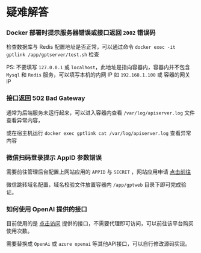 # 疑难解答

### Docker 部署时提示服务器错误或接口返回 `2002` 错误码

检查数据库与 Redis 配置地址是否正常，可以通过命令 `docker exec -it gptlink /app/gptserver/test.sh` 检查

PS: 不要填写 `127.0.0.1` 或 `localhost`，此地址是指向容器内，容器内并不包含 `Mysql` 和 `Redis` 服务，可以填写本机的内网 IP 如 `192.168.1.100` 或 容器的网关 IP

### 接口返回 502 Bad Gateway

通常为后端服务未运行起来，可以进入容器内查看 `/var/log/apiserver.log` 文件查看异常内容，

或在宿主机运行 `docker exec gptlink cat /var/log/apiserver.log` 查看异常内容


### 微信扫码登录提示 AppID 参数错误

需要前往管理后台配置上网站应用的 `APPID` 与 `SECRET` ，网站应用申请 [点击前往](https://open.weixin.qq.com/)

微信跳转域名配置，域名校验文件放置容器内 `/app/gptweb` 目录下即可完成验证。


### 如何使用 OpenAI 提供的接口

目前使用的是 [点击访问](https://gpt-link.com) 提供的接口，不需要代理即可访问，可以前往该平台购买使用次数。

需要替换成 `OpenAi` 或 `azure openai` 等其他API接口，可以自行修改源码实现。

